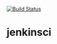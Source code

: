 [![Build Status](https://travis-ci.com/azenakhi/jenkinsci.svg?branch=master)](https://travis-ci.com/azenakhi/jenkinsci)

# jenkinsci

